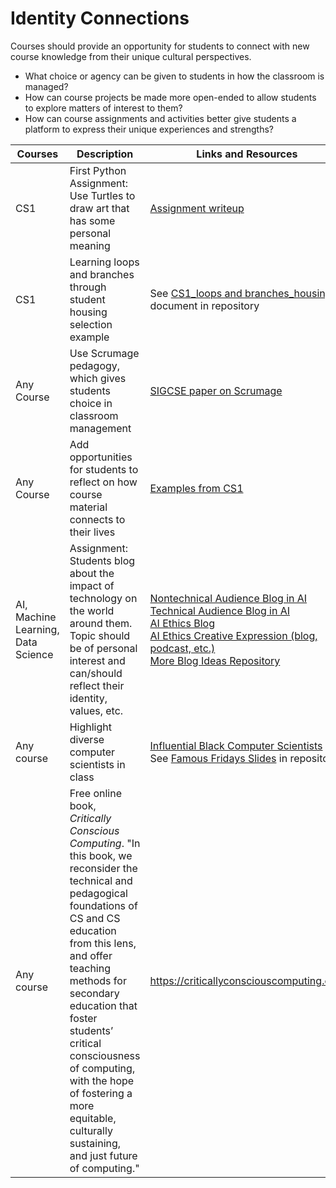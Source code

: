 # Identity Connections

Courses should provide an opportunity for students to connect with new course knowledge from their unique cultural perspectives.

- What choice or agency can be given to students in how the classroom is managed?
- How can course projects be made more open-ended to allow students to explore matters of interest to them?
- How can course assignments and activities better give students a platform to express their unique experiences and strengths?

| Courses | Description | Links and Resources |
| --- | --- | --- |
| CS1 | First Python Assignment: Use Turtles to draw art that has some personal meaning | [Assignment writeup](https://docs.google.com/document/d/1bgMfxOs_m-miVv5gy0dG2tPw9J66T1gs6hsAywhYr8k/edit?tab=t.0) |
| CS1 | Learning loops and branches through student housing selection example | See [CS1_loops and branches_housing](https://github.com/eloncs/ibics/blob/main/identityConnections/CS1_loops%20and%20branches_housing.pdf) document in repository |
| Any Course | Use Scrumage pedagogy, which gives students choice in classroom management | [SIGCSE paper on Scrumage](https://facstaff.elon.edu/sspurlock/papers/duvall21_scrumage.pdf) |
| Any Course | Add opportunities for students to reflect on how course material connects to their lives | [Examples from CS1](https://docs.google.com/document/d/1xmoiJaQWRnnAbk7YME83l_Kd-9sRLiG547b7vXhGzu4/edit?usp=sharing) |
| AI, Machine Learning, Data Science | Assignment: Students blog about the impact of technology on the world around them. Topic should be of personal interest and can/should reflect their identity, values, etc. | [Nontechnical Audience Blog in AI](https://docs.google.com/document/d/1RAfHWg_UZQ-joGEZuCthyGwwbrzdAbVfz-hewt2nQ3k/edit?tab=t.0)  <br> [Technical Audience Blog in AI](https://docs.google.com/document/d/1KR2dUrOcD3nC0voZ4dxM_OdUrrNiEMUq35sYZsJ3G-g/edit?tab=t.0) <br> [AI Ethics Blog](https://docs.google.com/document/d/1YyDUgHFw0mc0qef8iu50ZlazJvZsx6aNd0-JsQOiGrM/edit?usp=sharing) <br>[AI Ethics Creative Expression (blog, podcast, etc.)](https://docs.google.com/document/d/1s7HZewh5WesX66JtTBMgjo0pT71UMi2TtiVHa_Dfss8/edit?usp=sharing) <br> [More Blog Ideas Repository](https://docs.google.com/document/d/1utUC0HzNiEzpklol9205iJrBGaZHrXlna7ZRTOc11d0/edit?tab=t.0_)|
| Any course | Highlight diverse computer scientists in class | [Influential Black Computer Scientists](https://academicinfluence.com/rankings/people/black-scholars/computer-scientists) <br> See [Famous Fridays Slides](https://github.com/eloncs/ibics/blob/6354f73df59b05e4d2cabac68dca5399d2bbf192/identityConnections/Famous%20Fridays%20-%20Example%20Slides.pdf) in repository |
| Any course | Free online book, *Critically Conscious Computing*. "In this book, we reconsider the technical and pedagogical foundations of CS and CS education from this lens, and offer teaching methods for secondary education that foster students’ critical consciousness of computing, with the hope of fostering a more equitable, culturally sustaining, and just future of computing." | https://criticallyconsciouscomputing.org/ |

